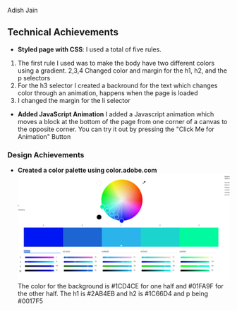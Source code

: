 Adish Jain


## Technical Achievements
- **Styled page with CSS**:  I used a total of five rules.
1. The first rule I used was to make the body have two different colors using a gradient. 
2,3,4 Changed color and margin for the h1, h2, and the p selectors
5. For the h3 selector I created a backround for the text which changes color through an animation, happens when the page is loaded
6. I changed the margin for the li selector

- **Added JavaScript Animation**
I added a Javascript animation which moves a block at the bottom of the page from one corner of a canvas to the opposite corner. You can try it out by pressing the "Click Me for Animation" Button

### Design Achievements
- **Created a color palette using color.adobe.com**
![Color palette image](image.png)
The color for the background is #1CD4CE for one half and #01FA9F for the other half. The h1 is #2AB4EB and h2 is #1C66D4 and p being #0017F5
